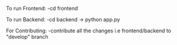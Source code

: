 
To run Frontend:
-cd frontend

To run Backend:
-cd backend
-> python app.py

For Contributing:
-contribute all the changes i.e frontend/backend to "develop" branch 
